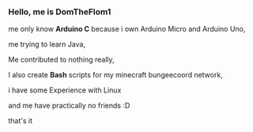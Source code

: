 ### Hello, me is DomTheFlom1
me only know <b>Arduino C</b> because i own Arduino Micro and Arduino Uno,

me trying to learn Java,

Me contributed to nothing really,

I also create <b>Bash</b> scripts for my minecraft bungeecoord network,

i have some Experience with Linux

and me have practically no friends :D

that's it


